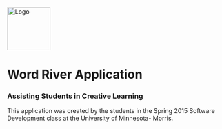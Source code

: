 <img src="https://raw.githubusercontent.com/BizarreKitten/wordRiver-Iteration-Final/master/client/assets/images/WordRiverLogo.png" alt="Logo" style="width:100px;height:100px">
<h1>Word River Application</h1>
<h3>Assisting Students in Creative Learning</h3>
<p>This application was created by the students in the Spring 2015 Software Development class at the University of Minnesota- Morris.</p>
